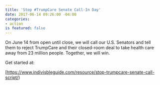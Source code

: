 ```yaml
---
title: 'Stop #TrumpCare Senate Call-In Day'
date: 2017-06-14 09:26:00 -04:00
categories:
- action
is featured: false
---
```


On June 14 from open until close, we will call our U.S. Senators and tell them to reject TrumpCare and their closed-room deal to take health care away from 23 million people. Together, we will win.

Get started at:

[https://www.indivisbleguide.com/resource/stop-trumpcare-senate-call-script/)